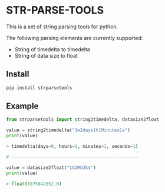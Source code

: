 # STR-PARSE-TOOLS

This is a set of string parsing tools for python.



The following parsing elements are currently supported:

- String of timedelta to timedelta
- String of data size to float

## Install

```bash
pip install strparsetools
```

## Example

```python
from strparsetools import string2timedelta, datasize2float

value = string2timedelta("1w2days1h1Minutes1s")
print(value)

> timedelta(days=9, hours=1, minutes=1, seconds=1)

# ------------------------------------------------

value = datasize2float("1G2Mb3k4")
print(value)

> float(1075842052.0)
```

